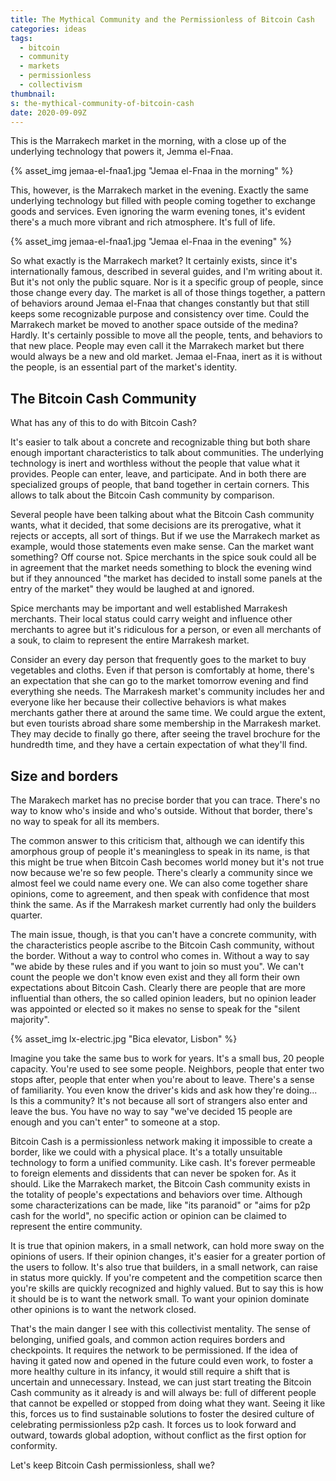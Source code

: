 ```yaml
---
title: The Mythical Community and the Permissionless of Bitcoin Cash
categories: ideas
tags:
  - bitcoin
  - community
  - markets
  - permissionless
  - collectivism
thumbnail:
s: the-mythical-community-of-bitcoin-cash
date: 2020-09-09Z
---
```


This is the Marrakech market in the morning, with a close up of the underlying technology that powers it, Jemma el-Fnaa.

{% asset_img jemaa-el-fnaa1.jpg "Jemaa el-Fnaa in the morning" %}

This, however, is the Marrakech market in the evening. Exactly the same underlying technology but filled with people coming together to exchange goods and services. Even ignoring the warm evening tones, it's evident there's a much more vibrant and rich atmosphere. It's full of life.

{% asset_img jemaa-el-fnaa1.jpg "Jemaa el-Fnaa in the evening" %}

So what exactly is the Marrakech market? It certainly exists, since it's internationally famous, described in several guides, and I'm writing about it. But it's not only the public square. Nor is it a specific group of people, since those change every day. The market is all of those things together, a pattern of behaviors around Jemaa el-Fnaa that changes constantly but that still keeps some recognizable purpose and consistency over time. Could the Marrakech market be moved to another space outside of the medina? Hardly. It's certainly possible to move all the people, tents, and behaviors to that new place. People may even call it the Marrakech market but there would always be a new and old market. Jemaa el-Fnaa, inert as it is without the people, is an essential part of the market's identity.

## The Bitcoin Cash Community

What has any of this to do with Bitcoin Cash?

It's easier to talk about a concrete and recognizable thing but both share enough important characteristics to talk about communities. The underlying technology is inert and worthless without the people that value what it provides. People can enter, leave, and participate. And in both there are specialized groups of people, that band together in certain corners. This allows to talk about the Bitcoin Cash community by comparison.

Several people have been talking about what the Bitcoin Cash community wants, what it decided, that some decisions are its prerogative, what it rejects or accepts, all sort of things. But if we use the Marrakech market as example, would those statements even make sense. Can the market want something? Off course not. Spice merchants in the spice souk could all be in agreement that the market needs something to block the evening wind but if they announced "the market has decided to install some panels at the entry of the market" they would be laughed at and ignored.

Spice merchants may be important and well established Marrakesh merchants. Their local status could carry weight and influence other merchants to agree but it's ridiculous for a person, or even all merchants of a souk, to claim to represent the entire Marrakesh market.

Consider an every day person that frequently goes to the market to buy vegetables and cloths. Even if that person is comfortably at home, there's an expectation that she can go to the market tomorrow evening and find everything she needs. The Marrakesh market's community includes her and everyone like her because their collective behaviors is what makes merchants gather there at around the same time. We could argue the extent, but even tourists abroad share some membership in the Marrakesh market. They may decide to finally go there, after seeing the travel brochure for the hundredth time, and they have a certain expectation of what they'll find.

## Size and borders

The Marakech market has no precise border that you can trace. There's no way to know who's inside and who's outside. Without that border, there's no way to speak for all its members.

The common answer to this criticism that, although we can identify this amorphous group of people it's meaningless to speak in its name, is that this might be true when Bitcoin Cash becomes world money but it's not true now because we're so few people. There's clearly a community since we almost feel we could name every one. We can also come together share opinions, come to agreement, and then speak with confidence that most think the same. As if the Marrakesh market currently had only the builders quarter.

The main issue, though, is that you can't have a concrete community, with the characteristics people ascribe to the Bitcoin Cash community, without the border. Without a way to control who comes in. Without a way to say "we abide by these rules and if you want to join so must you". We can't count the people we don't know even exist and they all form their own expectations about Bitcoin Cash. Clearly there are people that are more influential than others, the so called opinion leaders, but no opinion leader was appointed or elected so it makes no sense to speak for the "silent majority".

{% asset_img lx-electric.jpg "Bica elevator, Lisbon" %}

Imagine you take the same bus to work for years. It's a small bus, 20 people capacity. You're used to see some people. Neighbors, people that enter two stops after, people that enter when you're about to leave. There's a sense of familiarity. You even know the driver's kids and ask how they're doing... Is this a community? It's not because all sort of strangers also enter and leave the bus. You have no way to say "we've decided 15 people are enough and you can't enter" to someone at a stop.

Bitcoin Cash is a permissionless network making it impossible to create a border, like we could with a physical place. It's a totally unsuitable technology to form a unified community. Like cash. It's forever permeable to foreign elements and dissidents that can never be spoken for. As it should. Like the Marrakech market, the Bitcoin Cash community exists in the totality of people's expectations and behaviors over time. Although some characterizations can be made, like "its paranoid" or "aims for p2p cash for the world", no specific action or opinion can be claimed to represent the entire community.

It is true that opinion makers, in a small network, can hold more sway on the opinions of users. If their opinion changes, it's easier for a greater portion of the users to follow. It's also true that builders, in a small network, can raise in status more quickly. If you're competent and the competition scarce then you're skills are quickly recognized and highly valued. But to say this is how it should be is to want the network small. To want your opinion dominate other opinions is to want the network closed.

That's the main danger I see with this collectivist mentality. The sense of belonging, unified goals, and common action requires borders and checkpoints. It requires the network to be permissioned. If the idea of having it gated now and opened in the future could even work, to foster a more healthy culture in its infancy, it would still require a shift that is uncertain and unnecessary. Instead, we can just start treating the Bitcoin Cash community as it already is and will always be: full of different people that cannot be expelled or stopped from doing what they want. Seeing it like this, forces us to find sustainable solutions to foster the desired culture of celebrating permissionless p2p cash. It forces us to look forward and outward, towards global adoption, without conflict as the first option for conformity.

Let's keep Bitcoin Cash permissionless, shall we?
